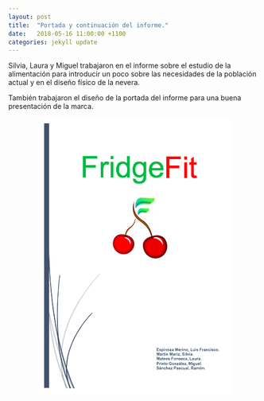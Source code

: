 ```yaml
---
layout: post
title:  "Portada y continuación del informe."
date:   2018-05-16 11:00:00 +1100
categories: jekyll update
---
```

Silvia, Laura y Miguel trabajaron en el informe sobre el estudio de la alimentación para introducir un poco sobre las necesidades de la población actual y en el diseño físico de la nevera.

También trabajaron el diseño de la portada del informe para una buena presentación de la marca.


<center><img src="../assets/portadaInforme.png"/></center>

